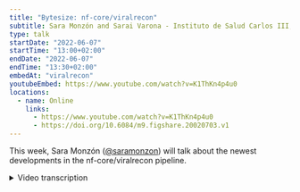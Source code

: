 ```yaml
---
title: "Bytesize: nf-core/viralrecon"
subtitle: Sara Monzón and Sarai Varona - Instituto de Salud Carlos III, Madrid, Spain
type: talk
startDate: "2022-06-07"
startTime: "13:00+02:00"
endDate: "2022-06-07"
endTime: "13:30+02:00"
embedAt: "viralrecon"
youtubeEmbed: https://www.youtube.com/watch?v=K1ThKn4p4u0
locations:
  - name: Online
    links:
      - https://www.youtube.com/watch?v=K1ThKn4p4u0
      - https://doi.org/10.6084/m9.figshare.20020703.v1
---
```


This week, Sara Monzón ([@saramonzon](https://github.com/saramonzon)) will talk about the newest developments in the nf-core/viralrecon pipeline.

<details markdown="1"><summary>Video transcription</summary>

:::note
The content has been edited to make it reader-friendly
:::

[0:01](https://www.youtube.com/watch?v=K1ThKn4p4u0&t=1)
(host) Hello, everyone. My name is Franziska Bonath. I'm the host of today's Bytesize Talk. And with me are Sarah Monzón and Sarai Varona from the Institute of Health, Carlos III. They are talking today about the nf-core pipeline viralrecon - updates and use cases. And up to you.

[0:28](https://www.youtube.com/watch?v=K1ThKn4p4u0&t=28)
Thank you very much. Hello, everyone. We're really glad to be here today to talk about nf-core/viralrecon. This is the second talk regarding this pipeline, but the first one as a bytesize, I think. So we want to talk about some updates and some new functionality we've added to the pipeline in the last year and a half. And also, we want to speak about some use cases we've been using in our lab using viralrecon as the main character.

[1:04](https://www.youtube.com/watch?v=K1ThKn4p4u0&t=64)
We're going to start with a brief road map, development map, followed by the major functionalities in the last releases. And as use cases, we're going to talk about the Relecov Network, which is the genomic surveillance network for SARS-CoV-2 in Spain, where we use viralrecon for data analysis. We're going to talk about a paper we participated regarding a study of a long-term COVID patient. And also, we're going to speak a little bit about the work we are currently doing, studying the multi-country monkeypox outbreak in ISCIII, where we are also using viralrecon.

[1:46](https://www.youtube.com/watch?v=K1ThKn4p4u0&t=106)
As a roadmap, this pipeline was first started, the first release was in June 2020, but we started the development in March, more or less. The second major release was a year later, in May 2021, where the pipeline was rewritten using the DSL2 implementation. And also, a new whole branch of the pipeline was added for Nanopore data analysis. Also, Pangolin and nexclade was included for lineage assignment for SARS-CoV-2. Just a few months ago, in February, we created a new release, 2.3, that included some fixes regarding problems or decision-taking from ivar consensus. We're going to talk about this functionality deeper in the next slide.

[2:46](https://www.youtube.com/watch?v=K1ThKn4p4u0&t=166)
Currently, we are in the version 2.4.1, and this is the major functionality we've added. The Nanopore branch of the pipeline allows us to handle both Illumina reads and Nanopore reads using viralrecon. For Nanopore data, the ARTIC Network pipeline is used. A variant calling and consensus genome output is generated and also Nextclade and Pangolin for lineage assignment is computed over this consensus genome.

[3:26](https://www.youtube.com/watch?v=K1ThKn4p4u0&t=206)
One of the main functionality added in the version 2.3 is that now the user can determine which variant caller, which combination of variant caller or consensus generation software should be used. Until this version, by default, ivar variants always used ivar consensus as the software for generating the consensus, but now you can combine them. You can use ivar variants for variant calling and Bcftools consensus or the other way around, providing more flexibility for the user and also more capacity for the decision of how the consensus will be generated. This is one of the main functionality and this is important because it changes the output or the way the consensus is generated from previous versions.

[4:21](https://www.youtube.com/watch?v=K1ThKn4p4u0&t=261)
Now the default is to use ivar variants as the variant caller and Bcftool consensus as the consensus generated. We've taken this decision due to some behavior of ivar that may not be desired for this case and some known issues of ivar consensus, that are not yet addressed by the software. For example, here we see that ivar includes low frequency selections and when we use viralrecon, we select a threshold for including variants in the consensus. For example, the default parameter is that we include variants in consensus that meet the criteria of more than 0.75 allele frequency. In this case, we see that even if we use this criteria in viralrecon, we see that this selection, which is 0.43 of allele frequency, is included in the consensus where the reference should be included. Here we can see the reference, the consensus generated by Bcftools and the consensus generated by ivar. Ivar is included and low frequency selected that shouldn't be there if you don't want to.

[5:42](https://www.youtube.com/watch?v=K1ThKn4p4u0&t=342)
A known issue about ivar is that it has some issues regarding the calculation of default coverage of insertions and deletions. Here we can see that this is a low frequency deletion as the previous example. Again, the reference, the Bcftools consensus and the ivar consensus and here we see the low frequency deletion but an N and a mask position is added even if we have enough coverage in this area. So this is an issue about the depth of coverage calculation that is fixed using Bcftools consensus instead of ivar.

[6:27](https://www.youtube.com/watch?v=K1ThKn4p4u0&t=387)
There is another issue why we selected Bcftools consensus. It is not an error of ivar consensus, it is just the behavior how ivar creates the consensus which may not be the behavior the user wants. That's the main difference between Bcftools consensus and ivar. If you want to include variants regarding intra-host via reliability or consensus, for example in this case, we have two positions here where ivar includes ambiguous nucleotides. This is because in this position, in order to meet the criteria of 0.75, ivar needs to add two nucleotides in this position. That's because we add the ambiguous nucleotide. In this case, if we only want to add the majority or the more representative nucleotide (in this case is A or G) these are the only two nucleotides that meet the criteria of more than 0.75. So it depends if you want to add all the information of intra-host via reliability in your consensus or you don't want to include this noise in your consensus. Ivar includes the ambiguous nucleotides because it includes the majority and the behavior is to include the majority alleles until you meet certain criteria. Bcftool consensus only includes variants that are more than a low frequency.

[8:15](https://www.youtube.com/watch?v=K1ThKn4p4u0&t=495)
Another issue is just another example of the previous one. This is also an deletion in low frequency variants. We see that ivar is including ends, masking sequences that could make problems when you upload to GSAID. Instead of including the reference or the deletion. But this is an area well covered, but ivar is only including ends instead of the nucleotides or the deletion.

[8:56](https://www.youtube.com/watch?v=K1ThKn4p4u0&t=536)
Another functionality we've added in this case, we are going to talk about two new functionalities regarding the script that converts the ivar output to VCF format. There we added two new functionalities regarding codon merging and strand bias. In the case of codon merging, we mean that when the variant of concern, B.1.1.7, appears in a new complex variant, it appears as a variant for SARS-CoV-2. And we realized that for this complex variant it changes the three nucleotides in a codon. The variant callers, ivar and all the variant callers reported the variants as three lines for three different changes. This is a problem because you don't have the correct annotation. These are three changes that change the codon entirely, so the amino acid is changed completely. If you have it in three lines, the annotation wouldn't be correct, not for ivar, not for SNPF. So we've created a function that goes position by position, reading the TCF file from ivar. And we check if they are consecutive. And if we found two or three positions that are consecutive, we check if they belong to the same codon. If they belong to the same codon, like this case, we see that the reference codon is exactly the same for the three positions. We collapse these three lines in just one. So the reference has the three alleles and the alternative has the three alleles. This makes that SNPF annotates the amino acid change correctly, fixing this issue. And this is included in the ivar variants script.

[10:56](https://www.youtube.com/watch?v=K1ThKn4p4u0&t=656)
And another one is, as we all know, NGS data are prone for certain bias, strand bias is one of them. Here we found a strand bias. For example, when we have a variant that is only supported for forward or reverse strand reads. And this is normally creating a small probability that the variant is a false positive. A strand bias is usually corrected by most of the variant colors we have nowadays, but ivar still lacks this functionality. So we've added this annotation in the ivar output conversion to VCF. What we do is to create a contingency table regarding the forward and reverse strand reads for the reference and the right alleles. We calculate a first test and we mark as a strand bias position when the p-value is less than 0.05. This formula is obtained from the tutorial from GATK.

[12:07](https://www.youtube.com/watch?v=K1ThKn4p4u0&t=727)
Finally, the new output for reporting variants is included also in the version 2.3. This is really useful because we combine the data from the variant calling, the anotation and also the lineage assignment. And this provides a good way to study, for example, metagenomics data from a sewage SARS-CoV-2 data. It is really useful for variant inspection, for studying co-infections, et cetera.
And now Sara is going to talk to you about the use cases.

[12:51](https://www.youtube.com/watch?v=K1ThKn4p4u0&t=771)
Yes. Now I'm going to explain you three use cases of viralrecon here in the Institute of Health, Carlos III. The first one is the RELECOV Network, which is founded by the HERA-Incubator program and is a Spanish network that aims to create a SARS-CoV-2 surveillance at national level based on genomic sequencing.
In this network, the microbiology labs from hospitals are going to select the samples to be sequenced based on criteria established by public health authorities. And they are going to sequence those samples. Then they will send the FASTQ files to the RELECOV platform here in the ISC. And we are going to analyze those samples with viralrecon.

[13:43](https://www.youtube.com/watch?v=K1ThKn4p4u0&t=823)
We are going to be able to see the national evolution of the viral variants and viral lineage. Also we are going to share genomic data with databases such as GISAID or ENA. The idea is that we will give support and information to the different labs that are inside the RELECOV Network.
As you can see in this schema, there is at least one group in each of the autonomous communities in Spain that are included in the network. So all together, we are going to create a national surveillance of SARS-CoV-2 and probably learn from this approach how to extend it to other pathogens.

[14:34](https://www.youtube.com/watch?v=K1ThKn4p4u0&t=874)
This would be a general schema on how the samples are sequenced and analyzed here in the Institute of Health Carlos III, after two days of sequencing samples. They are going to be stored in a hard disk cabin and processed in a high-processing computing server here in the Institute of Health using viralrecon. And then the results are going to be redirected to the microbiology labs.

[15:05](https://www.youtube.com/watch?v=K1ThKn4p4u0&t=905)
The second example is about an immuno-depressed woman that had prolonged viral replication. She was receiving immuno-chemotherapy. And after the last cycle of immuno-chemotherapy, six months after, she was admitted in the hospital after being positive for SARS-CoV-2 in a RT-PCR. After nine months of being discharged and re-admitted in the hospital, being RT-PCR positive for SARS-CoV-2 and receiving antiviral drugs and convalescent plasma, the woman died. What we saw after 257 days of collecting 12 samples for sequencing is that the last sample obtained had accumulated 29 nucleotide mutations and 22 amino acid mutations using viralrecon in the mapping approach with the Wuhan reference genome.

[16:11](https://www.youtube.com/watch?v=K1ThKn4p4u0&t=971)
For this, we used viralrecon version 1.2 in development version. Something interesting is that we used the long variant table that Sara explained to create this plot where we selected the low frequency variants to see how they were changing over time in this patient. We have in the x-axis the date of sample collection and in the y-axis the allele frequency. Each line and dot represents one variant in the sample. When no dot is shown it means that that position didn't have enough coverage in the sample. So in this example, we can see that the ORF1AB mutations are mostly present in the non-structural protein 3. Something similar happens with the S-gene where most of the variants are accumulated in the spike protein S1. Also, we found one of the variants that was afterwards considered as a mutation of concern of the delta variant inside this woman when the delta variant wasn't circulating in Spain.

[17:38](https://www.youtube.com/watch?v=K1ThKn4p4u0&t=1058)
Something interesting we found selecting this low frequency variants is that we saw patterns of different viral subpopulations competing intra-host. So we think that there was an intra-host mutation and competition between the virus subpopulation and also that those antiviral drugs were selecting resistant viruses.

[18:11](https://www.youtube.com/watch?v=K1ThKn4p4u0&t=1091)
The last example is the most recent one and it describes how we at the Institute of Health Carlos III treated the multi-country monkeypox outbreak in non-endemic countries. We sequenced 28 samples and we used the latest version of viralrecon to obtain different FASTA genomes for both de-novo assembly and mapping approach against three different monkeypox genomes. We obtained, using an Illumina NovaSeq with 1x150 reads, 33 samples that had 100% of the reference genome covered, with at least a ten-fold depth. We used the mapping consensus FASTA files and de-novo assembly FASTA files to create multiple sequence alignments and see the performance of both approaches. We saw that the ends of the reference genome couldn't be assembled with the de-novo assembly approach, but with the mapping approach we could see that there was enough coverage to obtain those sequences.

[19:37](https://www.youtube.com/watch?v=K1ThKn4p4u0&t=1177)
In the plasmid ID plots obtained with viralrecon we can see how in the de-novo assembly the right and left ends of the reference genome are missing. A monkeypox genome has short tandem repeats that we were trying to discover if this approach was able to obtain the exact number of short tandem repeats in our samples. We found that in the de-novo assembly approach when the short tandem repeats were inside different contigs, abacas introduces ends in between the context so we couldn't reconstruct the real short tandem repeat scaffold. In the mapping approach we saw that we had enough coverage to cover the reference short tandem repeats but that we are limited to the number of SDRs present in the reference. So in order to discover the real number of repeats present in our monkeypox samples we are trying to sequence the best covered sample with MiSeq 2x300. This is going to be analyzed with the latest version of viralrecon and with Oxford Nanopore technologies. We keep working on that so we can't tell you anything yet.

[21:06](https://www.youtube.com/watch?v=K1ThKn4p4u0&t=1266)
Well this is everything thank you very much for your attention. Thank you to all the people that developed viralrecon with us and to the reference laboratories in the institute and the economic unit for all this work. Thank you.
(host) Thank you very much. So now we have time for some questions for anyone. No? If there are no questions I also want to mention that you can always ask questions later on on the slack bytesize channel and this video will be uploaded to youtube later. Thank you very much again and I also would like to thank the Chan Zuckerberg Initiative for funding these talks.

</details>
